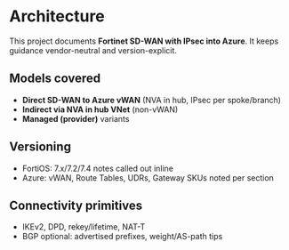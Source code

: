 ﻿# Architecture

This project documents **Fortinet SD-WAN with IPsec into Azure**. It keeps guidance vendor-neutral and version-explicit.

## Models covered
- **Direct SD-WAN to Azure vWAN** (NVA in hub, IPsec per spoke/branch)
- **Indirect via NVA in hub VNet** (non-vWAN)
- **Managed (provider)** variants

## Versioning
- FortiOS: 7.x/7.2/7.4 notes called out inline
- Azure: vWAN, Route Tables, UDRs, Gateway SKUs noted per section

## Connectivity primitives
- IKEv2, DPD, rekey/lifetime, NAT-T
- BGP optional: advertised prefixes, weight/AS-path tips
